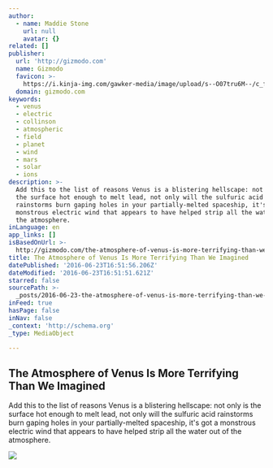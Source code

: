 ```yaml
---
author:
  - name: Maddie Stone
    url: null
    avatar: {}
related: []
publisher:
  url: 'http://gizmodo.com'
  name: Gizmodo
  favicon: >-
    https://i.kinja-img.com/gawker-media/image/upload/s--O07tru6M--/c_fill,fl_progressive,g_center,h_80,q_80,w_80/fdj3buryz5nuzyf2k620.png
  domain: gizmodo.com
keywords:
  - venus
  - electric
  - collinson
  - atmospheric
  - field
  - planet
  - wind
  - mars
  - solar
  - ions
description: >-
  Add this to the list of reasons Venus is a blistering hellscape: not only is
  the surface hot enough to melt lead, not only will the sulfuric acid
  rainstorms burn gaping holes in your partially-melted spaceship, it's got a
  monstrous electric wind that appears to have helped strip all the water out of
  the atmosphere.
inLanguage: en
app_links: []
isBasedOnUrl: >-
  http://gizmodo.com/the-atmosphere-of-venus-is-more-terrifying-than-we-imag-1782173357
title: The Atmosphere of Venus Is More Terrifying Than We Imagined
datePublished: '2016-06-23T16:51:56.206Z'
dateModified: '2016-06-23T16:51:51.621Z'
starred: false
sourcePath: >-
  _posts/2016-06-23-the-atmosphere-of-venus-is-more-terrifying-than-we-imagined.md
inFeed: true
hasPage: false
inNav: false
_context: 'http://schema.org'
_type: MediaObject

---
```

<article style=""><h1>The Atmosphere of Venus Is More Terrifying Than We Imagined</h1><p>Add this to the list of reasons Venus is a blistering hellscape: not only is the surface hot enough to melt lead, not only will the sulfuric acid rainstorms burn gaping holes in your partially-melted spaceship, it's got a monstrous electric wind that appears to have helped strip all the water out of the atmosphere.</p><img src="https://i.kinja-img.com/gawker-media/image/upload/s--vNhF5JIc--/c_fill,fl_progressive,g_center,h_450,q_80,w_800/w49ivzf7vezdubzy0ayw.png" /></article>